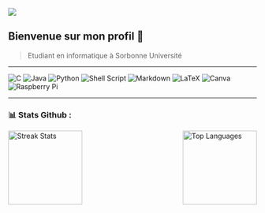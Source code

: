 [![](https://visitcount.itsvg.in/api?id=thibautmarcq&icon=0&color=0)](https://visitcount.itsvg.in)

## Bienvenue sur mon profil 👋
> Etudiant en informatique à Sorbonne Université
------

![C](https://img.shields.io/badge/c-%2300599C.svg?style=for-the-badge&logo=c&logoColor=white) ![Java](https://img.shields.io/badge/java-%23ED8B00.svg?style=for-the-badge&logo=openjdk&logoColor=white) ![Python](https://img.shields.io/badge/python-3670A0?style=for-the-badge&logo=python&logoColor=ffdd54) ![Shell Script](https://img.shields.io/badge/shell_script-%23121011.svg?style=for-the-badge&logo=gnu-bash&logoColor=white) ![Markdown](https://img.shields.io/badge/markdown-%23000000.svg?style=for-the-badge&logo=markdown&logoColor=white) ![LaTeX](https://img.shields.io/badge/latex-%23008080.svg?style=for-the-badge&logo=latex&logoColor=white) ![Canva](https://img.shields.io/badge/Canva-%2300C4CC.svg?style=for-the-badge&logo=Canva&logoColor=white) ![Raspberry Pi](https://img.shields.io/badge/-RaspberryPi-C51A4A?style=for-the-badge&logo=Raspberry-Pi)

------

### 📊 Stats Github : 

<div style="display: flex; justify-content: space-between; align-items: center;">
    <img src="https://github-readme-streak-stats.herokuapp.com/?user=thibautmarcq&theme=city_light&hide_border=false" alt="Streak Stats" height="150"/>
    <img src="https://github-readme-stats.vercel.app/api/top-langs/?username=thibautmarcq&theme=city_light&hide_border=false&include_all_commits=true&count_private=true&layout=compact&card_width=400" alt="Top Languages" height="150"/>
</div>


<!-- Proudly created with GPRM ( https://gprm.itsvg.in ) -->
